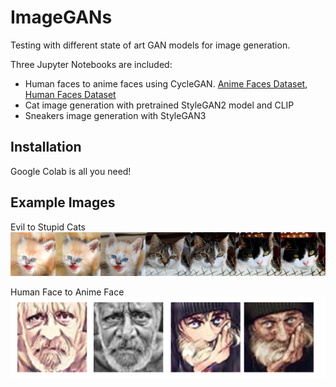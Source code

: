 # ImageGANs

Testing with different state of art GAN models for image generation.

Three Jupyter Notebooks are included:
- Human faces to anime faces using CycleGAN. <a href="https://www.kaggle.com/datasets/soumikrakshit/anime-faces" target="_blank">Anime Faces Dataset</a>, <a href="https://www.kaggle.com/datasets/ashwingupta3012/human-faces" target="_blank">Human Faces Dataset</a>
- Cat image generation with pretrained StyleGAN2 model and CLIP
- Sneakers image generation with StyleGAN3

## Installation

Google Colab is all you need!

## Example Images
Evil to Stupid Cats
![Teaser image](doc/cat-steering-teaser.png)

Human Face to Anime Face
![Teaser image2](doc/human-anime-teaser.png)
